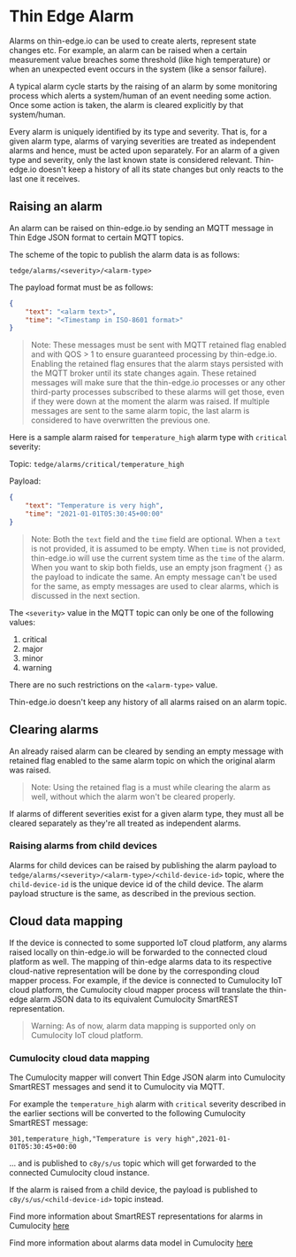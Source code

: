 # Thin Edge Alarm

Alarms on thin-edge.io can be used to create alerts, represent state changes etc.
For example, an alarm can be raised when a certain measurement value breaches some threshold (like high temperature) or when an unexpected event occurs in the system (like a sensor failure).

A typical alarm cycle starts by the raising of an alarm by some monitoring process which alerts a system/human of an event needing some action.
Once some action is taken, the alarm is cleared explicitly by that system/human.

Every alarm is uniquely identified by its type and severity.
That is, for a given alarm type, alarms of varying severities are treated as independent alarms and hence, must be acted upon separately.
For an alarm of a given type and severity, only the last known state is considered relevant.
Thin-edge.io doesn't keep a history of all its state changes but only reacts to the last one it receives.


## Raising an alarm

An alarm can be raised on thin-edge.io by sending an MQTT message in Thin Edge JSON format to certain MQTT topics.

The scheme of the topic to publish the alarm data is as follows:

`tedge/alarms/<severity>/<alarm-type>`

The payload format must be as follows:

```json
{
    "text": "<alarm text>",
    "time": "<Timestamp in ISO-8601 format>"
}
```

> Note: These messages must be sent with MQTT retained flag enabled and with QOS > 1 to ensure guaranteed processing by thin-edge.io.
Enabling the retained flag ensures that the alarm stays persisted with the MQTT broker until its state changes again.
These retained messages will make sure that the thin-edge.io processes or any other third-party processes subscribed to these alarms will get those, even if they were down at the moment the alarm was raised.
If multiple messages are sent to the same alarm topic, the last alarm is considered to have overwritten the previous one.

Here is a sample alarm raised for `temperature_high` alarm type with `critical` severity:

Topic: 
`tedge/alarms/critical/temperature_high`

Payload:
```json
{
    "text": "Temperature is very high",
    "time": "2021-01-01T05:30:45+00:00"
}
```

> Note: Both the `text` field and the `time` field are optional.
When a `text` is not provided, it is assumed to be empty.
When `time` is not provided, thin-edge.io will use the current system time as the `time` of the alarm.
When you want to skip both fields, use an empty json fragment `{}` as the payload to indicate the same.
An empty message can't be used for the same, as empty messages are used to clear alarms, which is discussed in the next section.

The `<severity>` value in the MQTT topic can only be one of the following values:

1. critical
2. major
3. minor
4. warning

There are no such restrictions on the `<alarm-type>` value.

Thin-edge.io doesn't keep any history of all alarms raised on an alarm topic.

## Clearing alarms

An already raised alarm can be cleared by sending an empty message with retained flag enabled to the same alarm topic on which the original alarm was raised.

> Note: Using the retained flag is a must while clearing the alarm as well, without which the alarm won't be cleared properly.

If alarms of different severities exist for a given alarm type, they must all be cleared separately as they're all treated as independent alarms.

### Raising alarms from child devices

Alarms for child devices can be raised by publishing the alarm payload to `tedge/alarms/<severity>/<alarm-type>/<child-device-id>` topic,
where the `child-device-id` is the unique device id of the child device.
The alarm payload structure is the same, as described in the previous section.

## Cloud data mapping

If the device is connected to some supported IoT cloud platform, any alarms raised locally on thin-edge.io will be forwarded to the connected cloud platform as well.
The mapping of thin-edge alarms data to its respective cloud-native representation will be done by the corresponding cloud mapper process.
For example, if the device is connected to Cumulocity IoT cloud platform, the Cumulocity cloud mapper process will translate the thin-edge alarm JSON data to its equivalent Cumulocity SmartREST representation.

> Warning: As of now, alarm data mapping is supported only on Cumulocity IoT cloud platform.

### Cumulocity cloud data mapping

The Cumulocity mapper will convert Thin Edge JSON alarm into Cumulocity SmartREST messages and send it to Cumulocity via MQTT.

For example the `temperature_high` alarm with `critical` severity described in the earlier sections will be converted to the following Cumulocity SmartREST message:

```csv
301,temperature_high,"Temperature is very high",2021-01-01T05:30:45+00:00
```

... and is published to `c8y/s/us` topic which will get forwarded to the connected Cumulocity cloud instance.

If the alarm is raised from a child device, the payload is published to `c8y/s/us/<child-device-id>` topic instead.

Find more information about SmartREST representations for alarms in Cumulocity [here](https://cumulocity.com/guides/10.11.0/reference/smartrest-two/#alarm-templates)

Find more information about alarms data model in Cumulocity [here](https://cumulocity.com/guides/concepts/domain-model/#events)
